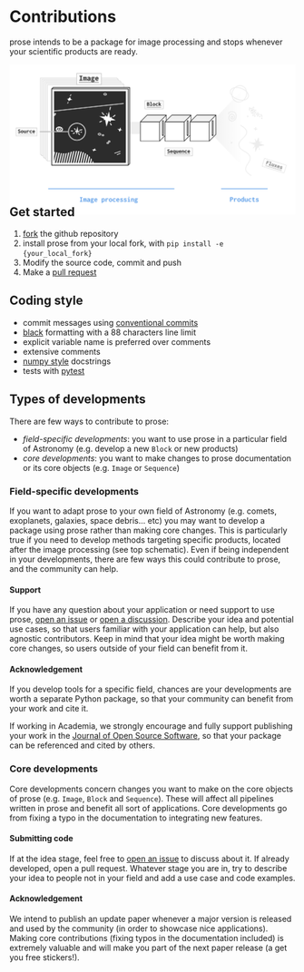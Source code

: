 # Contributions

prose intends to be a package for image processing and stops whenever your scientific products are ready.

<p align="center" style="margin-bottom:-50px">
    <img src="_static/core_h.png" width="700">
</p>

## Get started

1. [fork](https://docs.github.com/en/get-started/quickstart/fork-a-repo) the github repository
2. install prose from your local fork, with `pip install -e {your_local_fork}`
3. Modify the source code, commit and push
4. Make a [pull request](https://docs.github.com/en/pull-requests/collaborating-with-pull-requests/proposing-changes-to-your-work-with-pull-requests/about-pull-requests)

## Coding style
- commit messages using [conventional commits](https://www.conventionalcommits.org/en/v1.0.0/)
- [black](https://black.readthedocs.io/en/stable/) formatting with a 88 characters line limit
- explicit variable name is preferred over comments
- extensive comments
- [numpy style](https://numpydoc.readthedocs.io/en/latest/format.html#documenting-classes) docstrings
- tests with [pytest](https://docs.pytest.org/en/7.2.x/)

## Types of developments

There are few ways to contribute to prose:
- *field-specific developments*: you want to use prose in a particular field of Astronomy (e.g. develop a new `Block` or new products)
- *core developments*: you want to make changes to prose documentation or its core objects (e.g. `Image` or `Sequence`)


### Field-specific developments

If you want to adapt prose to your own field of Astronomy (e.g. comets, exoplanets, galaxies, space debris... etc) you may want to develop a package using prose rather than making core changes. This is particularly true if you need to develop methods targeting specific products, located after the image processing (see top schematic). Even if being independent in your developments, there are few ways this could contribute to prose, and the community can help.

#### Support
If you have any question about your application or need support to use prose, [open an issue](https://github.com/lgrcia/prose/issues/new?labels=idea&title=Your+idea) or [open a discussion](https://github.com/lgrcia/prose/discussions/new?category=ideas&title=My+idea). Describe your idea and potential use cases, so that users familiar with your application can help, but also agnostic contributors. Keep in mind that your idea might be worth making core changes, so users outside of your field can benefit from it.

#### Acknowledgement
If you develop tools for a specific field, chances are your developments are worth a separate Python package, so that your community can benefit from your work and cite it.

If working in Academia, we strongly encourage and fully support publishing your work in the [Journal of Open Source Software](https://joss.theoj.org/), so that your package can be referenced and cited by others.

### Core developments

Core developments concern changes you want to make on the core objects of prose (e.g. `Image`, `Block` and `Sequence`). These will affect all pipelines written in prose and benefit all sort of applications. Core developments go from fixing a typo in the documentation to integrating new features.

#### Submitting code
If at the idea stage, feel free to [open an issue](https://github.com/lgrcia/prose/issues/new?labels=idea&title=Your+idea) to discuss about it. If already developed, open a pull request. Whatever stage you are in, try to describe your idea to people not in your field and add a use case and code examples.

#### Acknowledgement

We intend to publish an update paper whenever a major version is released and used by the community (in order to showcase nice applications). Making core contributions (fixing typos in the documentation included) is extremely valuable and will make you part of the next paper release (a get you free stickers!).
